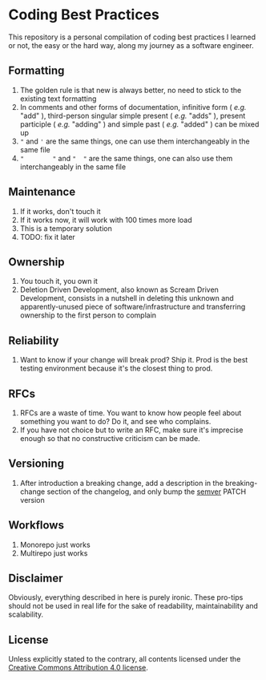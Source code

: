 # Coding Best Practices

This repository is a personal compilation of coding best practices I learned or not, the easy or the hard way, along my journey as a software engineer.

## Formatting

1. The golden rule is that new is always better, no need to stick to the existing text formatting
1. In comments and other forms of documentation, infinitive form ( _e.g._ "add" ), third-person singular simple present ( _e.g._ "adds" ), present participle ( _e.g._ "adding" ) and simple past ( _e.g._ "added" ) can be mixed up
1. `"` and `'` are the same things, one can use them interchangeably in the same file
1. `"        "` and `"	"` are the same things, one can also use them interchangeably in the same file

## Maintenance

1. If it works, don't touch it
1. If it works now, it will work with 100 times more load
1. This is a temporary solution
1. TODO: fix it later

## Ownership

1. You touch it, you own it
1. Deletion Driven Development, also known as Scream Driven Development, consists in a nutshell in deleting this unknown and apparently-unused piece of software/infrastructure and transferring ownership to the first person to complain

## Reliability

1. Want to know if your change will break prod? Ship it. Prod is the best testing environment because it's the closest thing to prod.

## RFCs

1. RFCs are a waste of time. You want to know how people feel about something you want to do? Do it, and see who complains.
1. If you have not choice but to write an RFC, make sure it's imprecise enough so that no constructive criticism can be made.

## Versioning

1. After introduction a breaking change, add a description in the breaking-change section of the changelog, and only bump the [semver](https://semver.org/) PATCH version

## Workflows

1. Monorepo just works
1. Multirepo just works

## Disclaimer

Obviously, everything described in here is purely ironic. These pro-tips should not be used in real life for the sake of readability, maintainability and scalability.

## License

Unless explicitly stated to the contrary, all contents licensed under the [Creative Commons Attribution 4.0 license](https://creativecommons.org/licenses/by/4.0/).
